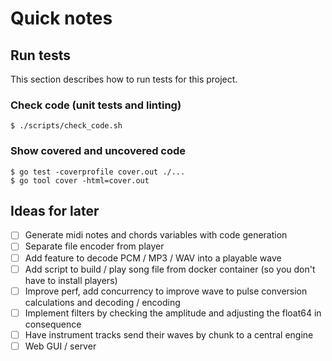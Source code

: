 # Quick notes

## Run tests

This section describes how to run tests for this project.

### Check code (unit tests and linting)
```
$ ./scripts/check_code.sh
```

### Show covered and uncovered code
```
$ go test -coverprofile cover.out ./...
$ go tool cover -html=cover.out
```

## Ideas for later

- [ ] Generate midi notes and chords variables with code generation
- [ ] Separate file encoder from player
- [ ] Add feature to decode PCM / MP3 / WAV into a playable wave
- [ ] Add script to build / play song file from docker container (so you don't have to install players)
- [ ] Improve perf, add concurrency to improve wave to pulse conversion calculations and decoding / encoding
- [ ] Implement filters by checking  the amplitude and adjusting the float64 in consequence
- [ ] Have instrument tracks send their waves by chunk to a central engine
- [ ] Web GUI / server